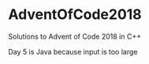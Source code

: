 # AdventOfCode2018
Solutions to Advent of Code 2018 in C++

Day 5 is Java because input is too large
